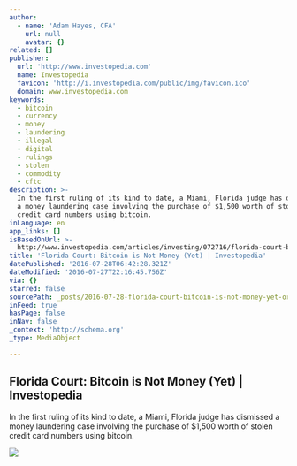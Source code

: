```yaml
---
author:
  - name: 'Adam Hayes, CFA'
    url: null
    avatar: {}
related: []
publisher:
  url: 'http://www.investopedia.com'
  name: Investopedia
  favicon: 'http://i.investopedia.com/public/img/favicon.ico'
  domain: www.investopedia.com
keywords:
  - bitcoin
  - currency
  - money
  - laundering
  - illegal
  - digital
  - rulings
  - stolen
  - commodity
  - cftc
description: >-
  In the first ruling of its kind to date, a Miami, Florida judge has dismissed
  a money laundering case involving the purchase of $1,500 worth of stolen
  credit card numbers using bitcoin.
inLanguage: en
app_links: []
isBasedOnUrl: >-
  http://www.investopedia.com/articles/investing/072716/florida-court-bitcoin-not-money-yet.asp
title: 'Florida Court: Bitcoin is Not Money (Yet) | Investopedia'
datePublished: '2016-07-28T06:42:28.321Z'
dateModified: '2016-07-27T22:16:45.756Z'
via: {}
starred: false
sourcePath: _posts/2016-07-28-florida-court-bitcoin-is-not-money-yet-or-investopedia.md
inFeed: true
hasPage: false
inNav: false
_context: 'http://schema.org'
_type: MediaObject

---
```

<article style=""><h1>Florida Court: Bitcoin is Not Money (Yet) | Investopedia</h1><p>In the first ruling of its kind to date, a Miami, Florida judge has dismissed a money laundering case involving the purchase of $1,500 worth of stolen credit card numbers using bitcoin.</p><img src="http://i.investopedia.com/content/daily_blog/florida_court_bitco/btc.jpg" /></article>
